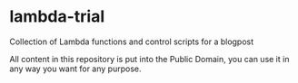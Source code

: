 lambda-trial
============

Collection of Lambda functions and control scripts for a blogpost

All content in this repository is put into the Public Domain, you can use it in any way you want for any purpose.
